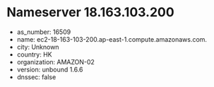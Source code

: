 # Nameserver 18.163.103.200

* as_number: 16509
* name: ec2-18-163-103-200.ap-east-1.compute.amazonaws.com.
* city: Unknown
* country: HK
* organization: AMAZON-02
* version: unbound 1.6.6
* dnssec: false
